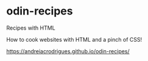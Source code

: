 # odin-recipes
Recipes with HTML

How to cook websites with HTML and a pinch of CSS!

https://andreiacrodrigues.github.io/odin-recipes/
